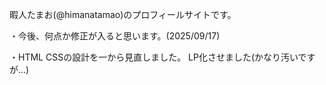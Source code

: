 暇人たまお(@himanatamao)のプロフィールサイトです。

・今後、何点か修正が入ると思います。(2025/09/17)

・HTML CSSの設計を一から見直しました。
  LP化させました(かなり汚いですが...)